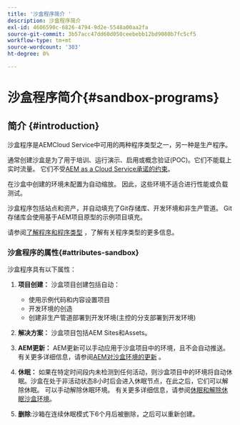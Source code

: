 ```yaml
---
title: '沙盒程序简介 '
description: 沙盒程序简介
exl-id: 4606590c-6826-4794-9d2e-5548a00aa2fa
source-git-commit: 3b57acc47dd60d050ceebebb12bd9080b7fc5cf5
workflow-type: tm+mt
source-wordcount: '303'
ht-degree: 0%

---
```


# 沙盒程序简介{#sandbox-programs}

## 简介 {#introduction}

沙盒程序是AEMCloud Service中可用的两种程序类型之一，另一种是生产程序。

通常创建沙盒是为了用于培训、运行演示、启用或概念验证(POC)。它们不能载上实时流量。 它们不受[AEM as a Cloud Service承诺的约束](https://www.adobe.com/legal/service-commitments.html)。

在沙盒中创建的环境未配置为自动缩放。 因此，这些环境不适合进行性能或负载测试。

沙盒程序包括站点和资产，并自动填充了Git存储库、开发环境和非生产管道。  Git存储库会使用基于AEM项目原型的示例项目填充。

请参阅[了解程序和程序类型](/help/onboarding/getting-access-to-aem-in-cloud/understand-program-types.md) ，了解有关程序类型的更多信息。

### 沙盒程序的属性{#attributes-sandbox}

沙盒程序具有以下属性：

1. **项目创建：** 沙盒项目创建包括自动：
   * 使用示例代码和内容设置项目
   * 开发环境的创造
   * 创建非生产管道部署到开发环境(主控的分支部署到开发环境)

1. **解决方案：** 沙盒项目包括AEM Sites和Assets。

1. **AEM更新：** AEM更新可以手动应用于沙盒项目中的环境，且不会自动推送。有关更多详细信息，请参阅[AEM对沙盒环境的更新](/help/onboarding/getting-access-to-aem-in-cloud/hibernating-de-hibernating-sandbox-environments.md#aem-updates-sandbox) 。

1. **休眠：** 如果在特定时间段内未检测到任何活动，则沙盒项目中的环境将自动休眠。沙盒在处于非活动状态8小时后会进入休眠节点，在此之后，它们可以解除休眠。 可以手动解除休眠环境。
有关更多详细信息，请参阅[休眠和解除休眠沙盒环境](/help/onboarding/getting-access-to-aem-in-cloud/hibernating-de-hibernating-sandbox-environments.md)。

1. **删除**:沙箱在连续休眠模式下6个月后被删除，之后可以重新创建。
